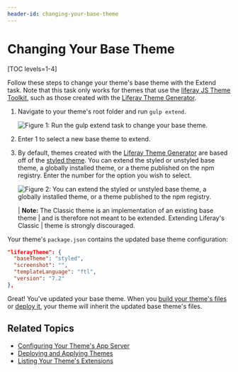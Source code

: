 ```yaml
---
header-id: changing-your-base-theme
---
```


# Changing Your Base Theme

[TOC levels=1-4]

Follow these steps to change your theme's base theme with the Extend task. Note 
that this task only works for themes that use the 
[liferay JS Theme Toolkit](https://github.com/liferay/liferay-themes-sdk/tree/master/packages), 
such as those created with the 
[Liferay Theme Generator](/developer/reference/-/knowledge_base/7-2/installing-the-theme-generator-and-creating-a-theme). 

1.  Navigate to your theme's root folder and run `gulp extend`. 

    ![Figure 1: Run the `gulp extend` task to change your base theme.](../../../../images/theme-dev-changing-base-themes-gulp-extend-base-theme.png)
    
2.  Enter 1 to select a new base theme to extend. 

3.  By default, themes created with the 
    [Liferay Theme Generator](https://github.com/liferay/generator-liferay-theme) 
    are based off of the 
    [styled theme](https://www.npmjs.com/package/liferay-theme-styled). You can 
    extend the styled or unstyled base theme, a globally installed theme, or a 
    theme published on the npm registry. Enter the number for the option you 
    wish to select. 

    ![Figure 2: You can extend the styled or unstyled base theme, a globally installed theme, or a theme published to the npm registry.](../../../../images/theme-dev-changing-base-themes-gulp-extend-base-theme-choice.png)

    | **Note:** The Classic theme is an implementation of an existing base theme 
    | and is therefore not meant to be extended. Extending Liferay's Classic 
    | theme is strongly discouraged.

Your theme's `package.json` contains the updated base theme configuration:

```json
"liferayTheme": {
  "baseTheme": "styled",
  "screenshot": "",
  "templateLanguage": "ftl",
  "version": "7.2"
},
```

Great! You've updated your base theme. When you 
[build your theme's files](/develop/tutorials/-/knowledge_base/7-1/building-your-themes-files) 
or 
[deploy it](/develop/tutorials/-/knowledge_base/7-1/deploying-your-theme), 
your theme will inherit the updated base theme's files. 

## Related Topics

- [Configuring Your Theme's App Server](/developer/frameworks/-/knowledge_base/7-2/configuring-your-themes-app-server)
- [Deploying and Applying Themes](/developer/frameworks/-/knowledge_base/7-2/deploying-and-applying-themes)
- [Listing Your Theme's Extensions](/developer/frameworks/-/knowledge_base/7-2/listing-your-themes-extensions)
